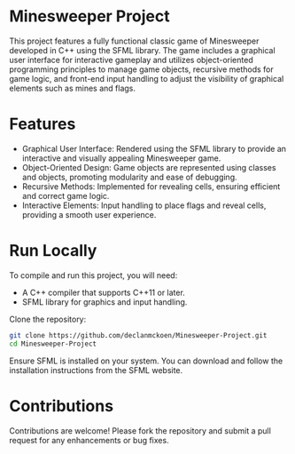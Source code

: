 # Minesweeper Project
This project features a fully functional classic game of Minesweeper developed in C++ using the SFML library. The game includes a graphical user interface for interactive gameplay and utilizes object-oriented programming principles to manage game objects, recursive methods for game logic, and front-end input handling to adjust the visibility of graphical elements such as mines and flags.

# Features
- Graphical User Interface: Rendered using the SFML library to provide an interactive and visually appealing Minesweeper game.
- Object-Oriented Design: Game objects are represented using classes and objects, promoting modularity and ease of debugging.
- Recursive Methods: Implemented for revealing cells, ensuring efficient and correct game logic.
- Interactive Elements: Input handling to place flags and reveal cells, providing a smooth user experience.

# Run Locally
To compile and run this project, you will need:
- A C++ compiler that supports C++11 or later.
- SFML library for graphics and input handling.

Clone the repository:
```sh
git clone https://github.com/declanmckoen/Minesweeper-Project.git
cd Minesweeper-Project
```

Ensure SFML is installed on your system. You can download and follow the installation instructions from the SFML website.

# Contributions
Contributions are welcome! Please fork the repository and submit a pull request for any enhancements or bug fixes.
